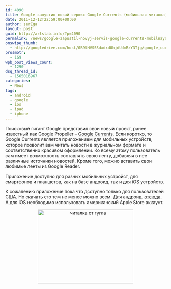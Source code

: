```yaml
---
id: 4090
title: Google запустил новый сервис Google Currents (мобильная читалка)
date: 2011-12-12T22:59:00+00:00
author: serEga
layout: post
guid: http://artslab.info/?p=4090
permalink: /news/google-zapustil-novyj-servis-google-currents-mobilnaya-chitalka/
onswipe_thumb:
  - http://googledrive.com/host/0B9lHVSSSdxdxd0hjdUdmRzY3Tjg/google_currents1.jpg
prosmotr:
  - 169
wpb_post_views_count:
  - 1290
dsq_thread_id:
  - 1565016967
categories:
  - News
tags:
  - android
  - google
  - ios
  - ipad
  - iphone
---
```

<center>
</center>

Поисковый гигант Google представил свои новый проект, ранее известный как Google Propeller &#8211; [Google Currents](http://www.google.com/producer/currents). Если коротко, то Google Currents является приложением для мобильных устройств, которое позволит вам читать новости в журнальном формате и соответственно красивом оформлении. Ко всему этому пользователь сам имеет возможность составлять свою ленту, добавляя в нее различные источники новостей. Кроме того, можно вставить свои любимые ленты из Google Reader.

Приложение доступно для разных мобильных устройст, для смартфонов и планшетов, как на базе андроид, так и для iOS устройств.

К сожалению приложение пока что дсотупно только для пользователей США. Но скачать его тем не менее можно всем. Для андроид, [отсюда](http://www.shenye.co.uk/files/Currents_1.0.apk). А для iOS необходимо использовать американский Apple Store аккаунт.

<center>
  <a href="http://googledrive.com/host/0B9lHVSSSdxdxd0hjdUdmRzY3Tjg/google_currents1.jpg"><img src="http://googledrive.com/host/0B9lHVSSSdxdxd0hjdUdmRzY3Tjg/google_currents1-300x233.jpg" alt="читалка от гугла" title="google_currents" width="300" height="233" class="alignnone size-medium wp-image-4095" /></a>
</center>